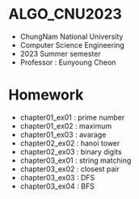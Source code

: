 # ALGO_CNU2023

- ChungNam National University
- Computer Science Engineering
- 2023 Summer semester
- Professor : Eunyoung Cheon

# Homework
- chapter01_ex01 : prime number
- chapter01_ex02 : maximum
- chapter01_ex03 : avarage
- chapter02_ex02 : hanoi tower
- chapter02_ex03 : binary digits
- chapter03_ex01 : string matching
- chapter03_ex02 : closest pair
- chapter03_ex03 : DFS
- chapter03_ex04 : BFS
